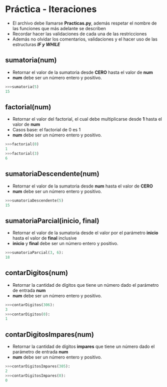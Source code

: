 # Práctica - Iteraciones

- El archivo debe llamarse **Practicas.py**, además respetar el nombre de las funciones que más adelante se describen
- Recordar hacer las validaciones de cada una de las restricciones
- Además no olvidar los comentarios, validaciones y el hacer uso de las estructuras ***IF y WHILE***

## sumatoria(num)
- Retornar el valor de la sumatoria desde **CERO** hasta el valor de **num**
- **num** debe ser un número entero y positivo.

```python
>>>sumatoria(5)
15
```

## factorial(num)
- Retornar el valor del factorial, el cual debe multiplicarse desde **1** hasta el valor de **num**
- Casos base: el factorial de 0 es 1
- **num** debe ser un número entero y positivo.

```python
>>>factorial(0)
1
>>>factorial(3)
6
```

## sumatoriaDescendente(num)
- Retornar el valor de la sumatoria desde **num** hasta el valor de **CERO**
- **num** debe ser un número entero y positivo.

```python
>>>sumatoriaDescendente(5)
15
```

## sumatoriaParcial(inicio, final)
- Retornar el valor de la sumatoria desde el valor por el parámetro **inicio** hasta el valor de **final** inclusive
- **inicio** y **final** debe ser un número entero y positivo.

```python
>>>sumatoriaParcial(3, 6):
18
```

## contarDigitos(num)
- Retornar la cantidad de dígitos que tiene un número dado el parámetro de entrada **num**
- **num** debe ser un número entero y positivo.


```python
>>>contarDigitos(306):
3
>>>contarDigitos(0):
1
```
## contarDigitosImpares(num)
- Retornar la cantidad de dígitos **impares** que tiene un número dado el parámetro de entrada **num**
- **num** debe ser un número entero y positivo.


```python
>>>contarDigitosImpares(305):
2
>>>contarDigitosImpares(0):
0
```
